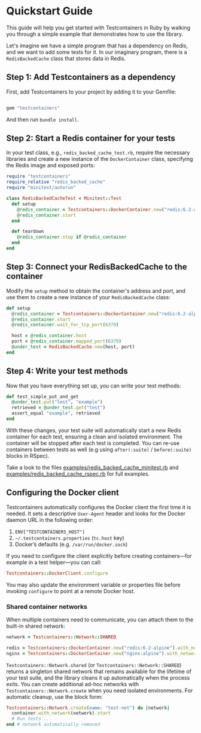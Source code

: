 # Quickstart Guide

This guide will help you get started with Testcontainers in Ruby by walking you through a simple example that demonstrates how to use the library.

Let's imagine we have a simple program that has a dependency on Redis, and we want to add some tests for it. In our imaginary program, there is a `RedisBackedCache` class that stores data in Redis.

## Step 1: Add Testcontainers as a dependency

First, add Testcontainers to your project by adding it to your Gemfile:

```ruby

gem "testcontainers"
```

And then run `bundle install`.


## Step 2: Start a Redis container for your tests

In your test class, e.g., `redis_backed_cache_test.rb`, require the necessary libraries and create a new instance of the `DockerContainer` class, specifying the Redis image and exposed ports:

```ruby
require "testcontainers"
require_relative "redis_backed_cache"
require "minitest/autorun"

class RedisBackedCacheTest < Minitest::Test
  def setup
    @redis_container = Testcontainers::DockerContainer.new("redis:6.2-alpine").with_exposed_ports(6379)
    @redis_container.start
  end

  def teardown
    @redis_container.stop if @redis_container
  end
end
```


## Step 3: Connect your RedisBackedCache to the container

Modify the `setup` method to obtain the container's address and port, and use them to create a new instance of your `RedisBackedCache` class:

```ruby
def setup
  @redis_container = Testcontainers::DockerContainer.new("redis:6.2-alpine").with_exposed_ports(6379)
  @redis_container.start
  @redis_container.wait_for_tcp_port(6379)

  host = @redis_container.host
  port = @redis_container.mapped_port(6379)
  @under_test = RedisBackedCache.new(host, port)
end
```


## Step 4: Write your test methods

Now that you have everything set up, you can write your test methods:

```ruby
def test_simple_put_and_get
  @under_test.put("test", "example")
  retrieved = @under_test.get("test")
  assert_equal "example", retrieved
end
```


With these changes, your test suite will automatically start a new Redis container for each test, ensuring a clean and isolated environment. The container will be stopped after each test is completed. You can re-use containers between tests as well (e.g using `after(:suite)` / `before(:suite)` blocks in RSpec).

Take a look to the files [examples/redis_backed_cache_minitest.rb](https://github.com/testcontainers/testcontainers-ruby/blob/main/examples/redis_backed_cache_minitest.rb) and [examples/redis_backed_cache_rspec.rb](https://github.com/testcontainers/testcontainers-ruby/blob/main/examples/redis_backed_cache_rspec.rb) for full examples.

## Configuring the Docker client

Testcontainers automatically configures the Docker client the first time it is needed. It sets a descriptive `User-Agent` header and looks for the Docker daemon URL in the following order:

1. `ENV["TESTCONTAINERS_HOST"]`
2. `~/.testcontainers.properties` (`tc.host` key)
3. Docker’s defaults (e.g. `/var/run/docker.sock`)

If you need to configure the client explicitly before creating containers—for example in a test helper—you can call:

```ruby
Testcontainers::DockerClient.configure
```

You may also update the environment variable or properties file before invoking `configure` to point at a remote Docker host.

### Shared container networks

When multiple containers need to communicate, you can attach them to the built-in shared network:

```ruby
network = Testcontainers::Network::SHARED

redis = Testcontainers::DockerContainer.new("redis:6.2-alpine").with_network(network)
nginx = Testcontainers::DockerContainer.new("nginx:alpine").with_network(network)
```

`Testcontainers::Network.shared` (or `Testcontainers::Network::SHARED`) returns a singleton shared network that remains available for the lifetime of your test suite, and the library cleans it up automatically when the process exits. You can create additional ad-hoc networks with `Testcontainers::Network.create` when you need isolated environments. For automatic cleanup, use the block form:

```ruby
Testcontainers::Network.create(name: "test-net") do |network|
  container.with_network(network).start
  # Run tests...
end # network automatically removed
```
